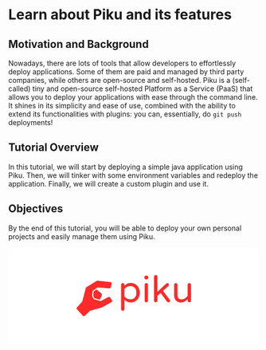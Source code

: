 # Learn about Piku and its features

## Motivation and Background

Nowadays, there are lots of tools that allow developers to effortlessly deploy applications.
Some of them are paid and managed by third party companies, while others are open-source and self-hosted.
Piku is a (self-called) tiny and open-source self-hosted Platform as a Service (PaaS) that allows you to deploy your applications with ease through the command line.
It shines in its simplicity and ease of use, combined with the ability to extend its functionalities with plugins:
you can, essentially, do `git push` deployments!

## Tutorial Overview

In this tutorial, we will start by deploying a simple java application using Piku.
Then, we will tinker with some environment variables and redeploy the application.
Finally, we will create a custom plugin and use it.

## Objectives

By the end of this tutorial, you will be able to deploy your own personal projects and easily manage them using Piku.

![Piku Logo](./assets/logo.png)
